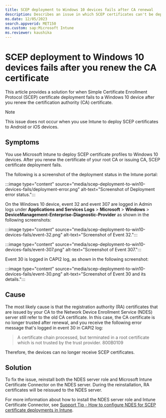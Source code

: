 ```yaml
---
title: SCEP deployment to Windows 10 devices fails after CA renewal
description: Describes an issue in which SCEP certificates can't be deployed to Windows 10 devices after you renew the CA certificate.
ms.date: 12/05/2023
search.appverid: MET150
ms.custom: sap:Microsoft Intune
ms.reviewer: kaushika
---
```

# SCEP deployment to Windows 10 devices fails after you renew the CA certificate

This article provides a solution for when Simple Certificate Enrollment Protocol (SCEP) certificate deployment fails to a Windows 10 device after you renew the certification authority (CA) certificate.

> [!NOTE]
> This issue does not occur when you use Intune to deploy SCEP certificates to Android or iOS devices.

## Symptoms

You use Microsoft Intune to deploy SCEP certificate profiles to Windows 10 devices. After you renew the certificate of your root CA or issuing CA, SCEP certificate deployment fails.

The following is a screenshot of the deployment status in the Intune portal:

:::image type="content" source="media/scep-deployment-to-win10-devices-fails/deployment-error.png" alt-text="Screenshot of Deployment error status.":::

On the Windows 10 device, event 32 and event 307 are logged in Admin logs under **Applications and Services Logs** > **Microsoft** > **Windows** > **DeviceManagement-Enterprise-Diagnostic-Provider** as shown in the following screenshots:

:::image type="content" source="media/scep-deployment-to-win10-devices-fails/event-32.png" alt-text="Screenshot of Event 32.":::

:::image type="content" source="media/scep-deployment-to-win10-devices-fails/event-307.png" alt-text="Screenshot of Event 307.":::

Event 30 is logged in CAPI2 log, as shown in the following screenshot:

:::image type="content" source="media/scep-deployment-to-win10-devices-fails/event-30.png" alt-text="Screenshot of Event 30 and its details.":::

## Cause

The most likely cause is that the registration authority (RA) certificates that are issued by your CA to the Network Device Enrollment Service (NDES) server still refer to the old CA certificate. In this case, the CA certificate is no longer trusted after renewal, and you receive the following error message that's logged in event 30 in CAPI2 log:

> A certificate chain processed, but terminated in a root certificate which is not trusted by the trust provider. 800B0109

Therefore, the devices can no longer receive SCEP certificates.

## Solution

To fix the issue, reinstall both the NDES server role and Microsoft Intune Certificate Connector on the NDES server. During the reinstallation, RA certificates will be reissued to the NDES server.

For more information about how to install the NDES server role and Intune Certificate Connector, see [Support Tip - How to configure NDES for SCEP certificate deployments in Intune](https://techcommunity.microsoft.com/t5/intune-customer-success/support-tip-how-to-configure-ndes-for-scep-certificate/ba-p/455125).

